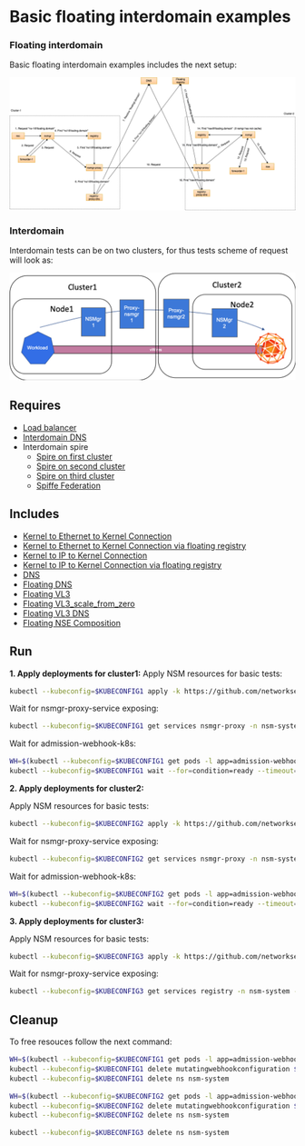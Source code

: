 # Basic floating interdomain examples

### Floating interdomain

Basic floating interdomain examples includes the next setup:

![NSM floating interdomain Scheme](./floating_interdomain_concept.png "NSM Basic floating interdomain Scheme")

### Interdomain
Interdomain tests can be on two clusters, for thus tests scheme of request will look as:

![NSM  interdomain Scheme](./interdomain_concept.png "NSM Basic floating interdomain Scheme")

## Requires

- [Load balancer](./loadbalancer)
- [Interdomain DNS](./dns)
- Interdomain spire
    - [Spire on first cluster](../spire/cluster1)
    - [Spire on second cluster](../spire/cluster2)
    - [Spire on third cluster](../spire/cluster3)
    - [Spiffe Federation](./spiffe_federation)

## Includes

- [Kernel to Ethernet to Kernel Connection](./usecases/interdomain_Kernel2Ethernet2Kernel)
- [Kernel to Ethernet to Kernel Connection via floating registry](./usecases/floating_Kernel2Ethernet2Kernel)
- [Kernel to IP to Kernel Connection](./usecases/interdomain_Kernel2IP2Kernel)
- [Kernel to IP to Kernel Connection via floating registry](./usecases/floating_Kernel2IP2Kernel)
- [DNS](./usecases/interdomain_dns)
- [Floating DNS](./usecases/floating_dns)
- [Floating VL3](./usecases/floating_vl3-basic)
- [Floating VL3_scale_from_zero](./usecases/floating_vl3-scale-from-zero)
- [Floating VL3 DNS](./usecases/floating_vl3-dns)
- [Floating NSE Composition](./usecases/floating_nse_composition)

## Run

**1. Apply deployments for cluster1:**
Apply NSM resources for basic tests:

```bash
kubectl --kubeconfig=$KUBECONFIG1 apply -k https://github.com/networkservicemesh/deployments-k8s/examples/multicluster/clusters-configuration/cluster1?ref=45ddcdc1642036a1f2a5208e8adff08023a9ce4a
```

Wait for nsmgr-proxy-service exposing:
```bash
kubectl --kubeconfig=$KUBECONFIG1 get services nsmgr-proxy -n nsm-system -o go-template='{{index (index (index (index .status "loadBalancer") "ingress") 0) "ip"}}'
```

Wait for admission-webhook-k8s:
```bash
WH=$(kubectl --kubeconfig=$KUBECONFIG1 get pods -l app=admission-webhook-k8s -n nsm-system --template '{{range .items}}{{.metadata.name}}{{"\n"}}{{end}}')
kubectl --kubeconfig=$KUBECONFIG1 wait --for=condition=ready --timeout=1m pod ${WH} -n nsm-system
```

**2. Apply deployments for cluster2:**

Apply NSM resources for basic tests:

```bash
kubectl --kubeconfig=$KUBECONFIG2 apply -k https://github.com/networkservicemesh/deployments-k8s/examples/multicluster/clusters-configuration/cluster2?ref=45ddcdc1642036a1f2a5208e8adff08023a9ce4a
```

Wait for nsmgr-proxy-service exposing:
```bash
kubectl --kubeconfig=$KUBECONFIG2 get services nsmgr-proxy -n nsm-system -o go-template='{{index (index (index (index .status "loadBalancer") "ingress") 0) "ip"}}'
```

Wait for admission-webhook-k8s:
```bash
WH=$(kubectl --kubeconfig=$KUBECONFIG2 get pods -l app=admission-webhook-k8s -n nsm-system --template '{{range .items}}{{.metadata.name}}{{"\n"}}{{end}}')
kubectl --kubeconfig=$KUBECONFIG2 wait --for=condition=ready --timeout=1m pod ${WH} -n nsm-system
```

**3. Apply deployments for cluster3:**

Apply NSM resources for basic tests:

```bash
kubectl --kubeconfig=$KUBECONFIG3 apply -k https://github.com/networkservicemesh/deployments-k8s/examples/multicluster/clusters-configuration/cluster3?ref=45ddcdc1642036a1f2a5208e8adff08023a9ce4a
```

Wait for nsmgr-proxy-service exposing:
```bash
kubectl --kubeconfig=$KUBECONFIG3 get services registry -n nsm-system -o go-template='{{index (index (index (index .status "loadBalancer") "ingress") 0) "ip"}}'
```

## Cleanup

To free resouces follow the next command:

```bash
WH=$(kubectl --kubeconfig=$KUBECONFIG1 get pods -l app=admission-webhook-k8s -n nsm-system --template '{{range .items}}{{.metadata.name}}{{"\n"}}{{end}}')
kubectl --kubeconfig=$KUBECONFIG1 delete mutatingwebhookconfiguration ${WH}
kubectl --kubeconfig=$KUBECONFIG1 delete ns nsm-system
```
```bash
WH=$(kubectl --kubeconfig=$KUBECONFIG2 get pods -l app=admission-webhook-k8s -n nsm-system --template '{{range .items}}{{.metadata.name}}{{"\n"}}{{end}}')
kubectl --kubeconfig=$KUBECONFIG2 delete mutatingwebhookconfiguration ${WH}
kubectl --kubeconfig=$KUBECONFIG2 delete ns nsm-system
```
```bash
kubectl --kubeconfig=$KUBECONFIG3 delete ns nsm-system
```
